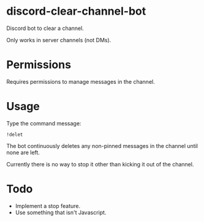 # discord-clear-channel-bot

Discord bot to clear a channel.

Only works in server channels (not DMs).

# Permissions

Requires permissions to manage messages in the channel.

# Usage

Type the command message:

```
!delet
```

The bot continuously deletes any non-pinned messages in the channel until none are left.

Currently there is no way to stop it other than kicking it out of the channel.

# Todo

* Implement a stop feature.
* Use something that isn't Javascript.